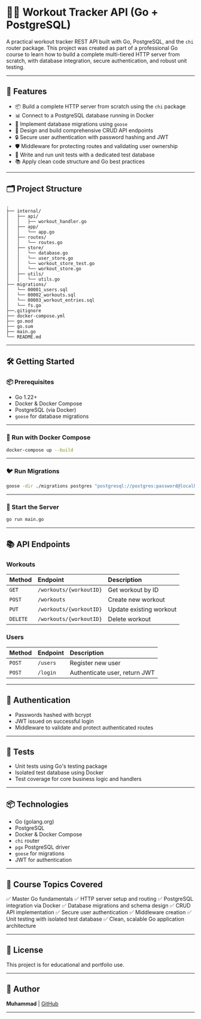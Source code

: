 # 🏋️‍♂️ Workout Tracker API (Go + PostgreSQL)

A practical workout tracker REST API built with Go, PostgreSQL, and the `chi` router package. This project was created as part of a professional Go course to learn how to build a complete multi-tiered HTTP server from scratch, with database integration, secure authentication, and robust unit testing.

---

## 📖 Features

- 📦 Build a complete HTTP server from scratch using the `chi` package
- 📊 Connect to a PostgreSQL database running in Docker
- 🔄 Implement database migrations using `goose`
- 📝 Design and build comprehensive CRUD API endpoints
- 🔒 Secure user authentication with password hashing and JWT
- 🛡️ Middleware for protecting routes and validating user ownership
- 🧪 Write and run unit tests with a dedicated test database
- 📚 Apply clean code structure and Go best practices

---

## 🗂️ Project Structure

```
.
├── internal/
│   ├── api/
│   │   ├── workout_handler.go
│   ├── app/
│   │   └── app.go
│   ├── routes/
│   │   └── routes.go
│   ├── store/
│   │   └── database.go
│   │   └── user_store.go
│   │   └── workout_store_test.go
│   │   └── workout_store.go
│   ├── utils/
│   │   └── utils.go
├── migrations/
│   └── 00001_users.sql
│   └── 00002_workouts.sql
│   └── 00003_workout_entries.sql
│   └── fs.go
├──.gitignore
├── docker-compose.yml
├── go.mod
├── go.sum
├── main.go
└── README.md
```

---

## 🛠️ Getting Started

### 📦 Prerequisites

- Go 1.22+
- Docker & Docker Compose
- PostgreSQL (via Docker)
- `goose` for database migrations

---

### 🐳 Run with Docker Compose

```bash
docker-compose up --build
```

---

### 🐦 Run Migrations

```bash
goose -dir ./migrations postgres "postgresql://postgres:password@localhost:5432/workoutdb?sslmode=disable" up
```

---

### 🚀 Start the Server

```bash
go run main.go
```

---

## 📚 API Endpoints

### Workouts

| Method     | Endpoint                  | Description             |
| :--------- | :------------------------ | :---------------------- |
| `GET`    | `/workouts/{workoutID}` | Get workout by ID       |
| `POST`   | `/workouts`             | Create new workout      |
| `PUT`    | `/workouts/{workoutID}` | Update existing workout |
| `DELETE` | `/workouts/{workoutID}` | Delete workout          |

### Users

| Method   | Endpoint   | Description                   |
| :------- | :--------- | :---------------------------- |
| `POST` | `/users` | Register new user             |
| `POST` | `/login` | Authenticate user, return JWT |

---

## 🔐 Authentication

- Passwords hashed with bcrypt
- JWT issued on successful login
- Middleware to validate and protect authenticated routes

---

## 🧪 Tests

- Unit tests using Go's testing package
- Isolated test database using Docker
- Test coverage for core business logic and handlers

---

## 📦 Technologies

- Go (golang.org)
- PostgreSQL
- Docker & Docker Compose
- `chi` router
- `pgx` PostgreSQL driver
- `goose` for migrations
- JWT for authentication

---

## 📖 Course Topics Covered

✅ Master Go fundamentals
✅ HTTP server setup and routing
✅ PostgreSQL integration via Docker
✅ Database migrations and schema design
✅ CRUD API implementation
✅ Secure user authentication
✅ Middleware creation
✅ Unit testing with isolated test database
✅ Clean, scalable Go application architecture

---

## 📃 License

This project is for educational and portfolio use.

---

## 🙌 Author

**Muhammad** | [GitHub](https://github.com/muhammad21236)

---
